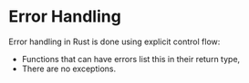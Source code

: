 # Error Handling

Error handling in Rust is done using explicit control flow:

* Functions that can have errors list this in their return type,
* There are no exceptions.

